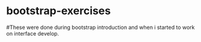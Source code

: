 # bootstrap-exercises
#These were done during  bootstrap introduction and when i started to work on interface develop.
